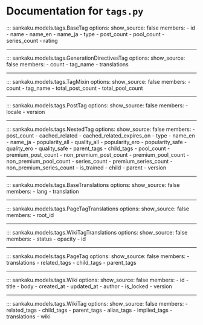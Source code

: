 # Documentation for `tags.py`

::: sankaku.models.tags.BaseTag
    options:
      show_source: false
      members:
        - id
        - name
        - name_en
        - name_ja
        - type
        - post_count
        - pool_count
        - series_count
        - rating

---

::: sankaku.models.tags.GenerationDirectivesTag
    options:
      show_source: false
      members:
        - count
        - tag_name
        - translations

---

::: sankaku.models.tags.TagMixin
    options:
      show_source: false
      members:
        - count
        - tag_name
        - total_post_count
        - total_pool_count

---

::: sankaku.models.tags.PostTag
    options:
      show_source: false
      members:
        - locale
        - version

---

::: sankaku.models.tags.NestedTag
    options:
      show_source: false
      members:
        - post_count
        - cached_related
        - cached_related_expires_on
        - type
        - name_en
        - name_ja
        - popularity_all
        - quality_all
        - popularity_ero
        - popularity_safe
        - quality_ero
        - quality_safe
        - parent_tags
        - child_tags
        - pool_count
        - premium_post_count
        - non_premium_post_count
        - premium_pool_count
        - non_premium_pool_count
        - series_count
        - premium_series_count
        - non_premium_series_count
        - is_trained
        - child
        - parent
        - version

---

::: sankaku.models.tags.BaseTranslations
    options:
      show_source: false
      members:
        - lang
        - translation

---

::: sankaku.models.tags.PageTagTranslations
    options:
      show_source: false
      members:
        - root_id

---

::: sankaku.models.tags.WikiTagTranslations
    options:
      show_source: false
      members:
        - status
        - opacity
        - id

---

::: sankaku.models.tags.PageTag
    options:
      show_source: false
      members:
        - translations
        - related_tags
        - child_tags
        - parent_tags

---

::: sankaku.models.tags.Wiki
    options:
      show_source: false
      members:
        - id
        - title
        - body
        - created_at
        - updated_at
        - author
        - is_locked
        - version

---

::: sankaku.models.tags.WikiTag
    options:
      show_source: false
      members:
        - related_tags
        - child_tags
        - parent_tags
        - alias_tags
        - implied_tags
        - translations
        - wiki
